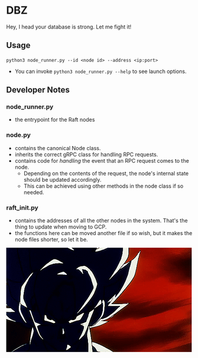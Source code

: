 # DBZ

Hey, I head your database is strong. Let me fight it!

## Usage
`python3 node_runner.py --id <node id> --address <ip:port>`
  - You can invoke `python3 node_runner.py --help` to see launch options.

## Developer Notes

### node_runner.py
- the entrypoint for the Raft nodes

### node.py
- contains the canonical Node class.
- inherits the correct gRPC class for handling RPC requests.
- contains code for _handling_ the event that an RPC request comes to the node. 
  - Depending on the contents of the request, the node's internal state should be 
  updated accordingly. 
  - This can be achieved using other methods in the node class
  if so needed.

### raft_init.py
- contains the addresses of all the other
nodes in the system. That's the thing to update when
moving to GCP.
- the functions here can be moved another file if so wish, but it makes the node
files shorter, so let it be.

![ultra instinct theme plays](dbz.gif)
